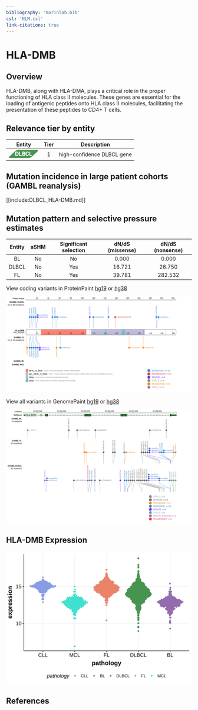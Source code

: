 ```yaml
---
bibliography: 'morinlab.bib'
csl: 'NLM.csl'
link-citations: true
---
```

# HLA-DMB

## Overview
HLA-DMB, along with HLA-DMA, plays a critical role in the proper functioning of HLA class II molecules. These genes are essential for the loading of antigenic peptides onto HLA class II molecules, facilitating the presentation of these peptides to CD4+ T cells.

## Relevance tier by entity

|Entity|Tier|Description                           |
|:------:|:----:|--------------------------------------|
|![DLBCL](images/icons/DLBCL_tier1.png) |1   |high-confidence DLBCL gene            |

## Mutation incidence in large patient cohorts (GAMBL reanalysis)

[[include:DLBCL_HLA-DMB.md]]

## Mutation pattern and selective pressure estimates

|Entity|aSHM|Significant selection|dN/dS (missense)|dN/dS (nonsense)|
|:------:|:----:|:---------------------:|:----------------:|:----------------:|
|BL    |No  |No                   | 0.000          |  0.000         |
|DLBCL |No  |Yes                  |16.721          | 26.750         |
|FL    |No  |Yes                  |39.781          |282.532         |



View coding variants in ProteinPaint [hg19](https://morinlab.github.io/LLMPP/GAMBL/HLA-DMB_protein.html)  or [hg38](https://morinlab.github.io/LLMPP/GAMBL/HLA-DMB_protein_hg38.html)

![](images/proteinpaint/HLA-DMB_NM_002118.svg)

View all variants in GenomePaint [hg19](https://morinlab.github.io/LLMPP/GAMBL/HLA-DMB.html)  or [hg38](https://morinlab.github.io/LLMPP/GAMBL/HLA-DMB_hg38.html)

![](images/proteinpaint/HLA-DMB.svg)

## HLA-DMB Expression
![](images/gene_expression/HLA-DMB_by_pathology.svg)
<!-- ORIGIN: Unknown -->

## References
